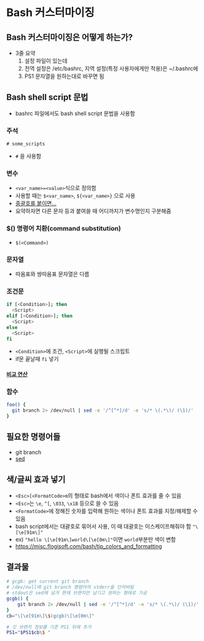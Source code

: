 # Bash 커스터마이징

## Bash 커스터마이징은 어떻게 하는가?
- 3줄 요약
  1. 설정 파일이 있는데
  2. 전역 설정은 /etc/bashrc, 지역 설정(특정 사용자에게만 적용)은 ~/.bashrc에
  3. PS1 문자열을 원하는대로 바꾸면 됨

## Bash shell script 문법
- bashrc 파일에서도 bash shell script 문법을 사용함

### 주석
```# some_scripts```
- ```#``` 을 사용함

### 변수
- ```<var_name>=<value>```식으로 정의함
- 사용할 때는 ```$<var_name>```, ```${<var_name>}``` 으로 사용
- [중괄호를 붙이면...](https://superuser.com/questions/935374/difference-between-and-in-shell-script)
- 요약하자면 다른 문자 등과 붙여쓸 때 어디까지가 변수명인지 구분해줌

### $() 명령어 치환(command substitution)
- ```$(<Command>)```

### 문자열
- 따옴표와 쌍따옴표 문자열은 다름

### 조건문
```bash
if [<Condition>]; then
  <Script>
elif [<Condition>]; then
  <Script>
else
  <Script>
fi
```
- ```<Condition>```에 조건, ```<Script>```에 실행될 스크립트
- if문 끝날때 ```fi``` 넣기

#### [비교 연산](https://wiki.kldp.org/HOWTO/html/Adv-Bash-Scr-HOWTO/comparison-ops.html)

### 함수
```bash
foo() {
  git branch 2> /dev/null | sed -e '/^[^*]/d' -e 's/* \(.*\)/ (\1)/'
}
```

## 필요한 명령어들
- git branch
- [sed](https://jhnyang.tistory.com/287)

## 색/글씨 효과 넣기
- ```<Esc>[<FormatCode>m```의 형태로 bash에서 색이나 폰트 효과를 줄 수 있음
- ```<Esc>```는 ```\e```, ```^[```, ```\033```, ```\x1B``` 등으로 쓸 수 있음
- ```<FormatCode>```에 정해진 숫자를 입력해 원하는 색이나 폰트 효과를 지정/해제할 수 있음
- bash script에서는 대괄호로 묶어서 사용, 이 때 대괄호는 이스케이프해줘야 함 ```"\[\e[91m\]"```
- ex) ```"hello \[\e[91m\]world\[\e[0m\]"```이면 ```world```부분만 색이 변함
- https://misc.flogisoft.com/bash/tip_colors_and_formatting

## 결과물
```bash
# gcgb: get current git branch
# /dev/null에 git branch 명령어의 stderr을 던저버림
# stdout은 sed에 넘겨 현재 브랜치만 남기고 원하는 형태로 가공
gcgb() {
    git branch 2> /dev/null | sed -e '/^[^*]/d' -e 's/* \(.*\)/ (\1)/'
}
cb="\[\e[91m\]\$(gcgb)\[\e[0m\]"

# 깃 브랜치 정보를 기존 PS1 뒤에 추가
PS1="$PS1$cb\$ "
```